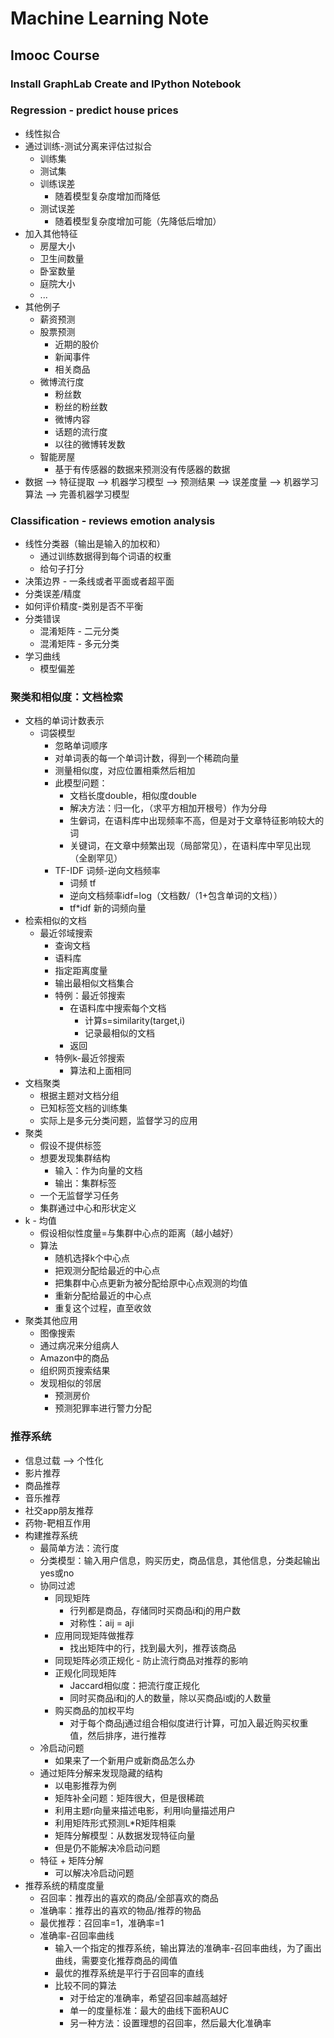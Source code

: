 # Machine Learning Note
## Imooc Course
### Install GraphLab Create and IPython Notebook
### Regression - predict house prices
* 线性拟合
* 通过训练-测试分离来评估过拟合
    * 训练集
    * 测试集
    * 训练误差
        * 随着模型复杂度增加而降低
    * 测试误差
        * 随着模型复杂度增加可能（先降低后增加）
* 加入其他特征
    * 房屋大小
    * 卫生间数量
    * 卧室数量
    * 庭院大小
    * ...
* 其他例子
    * 薪资预测
    * 股票预测
        * 近期的股价
        * 新闻事件
        * 相关商品
    * 微博流行度
        * 粉丝数
        * 粉丝的粉丝数
        * 微博内容
        * 话题的流行度
        * 以往的微博转发数
    * 智能房屋
        * 基于有传感器的数据来预测没有传感器的数据
* 数据 --> 特征提取 --> 机器学习模型 --> 预测结果 --> 误差度量 --> 机器学习算法 --> 完善机器学习模型

### Classification - reviews emotion analysis
* 线性分类器（输出是输入的加权和）
    * 通过训练数据得到每个词语的权重
    * 给句子打分
* 决策边界 - 一条线或者平面或者超平面
* 分类误差/精度
* 如何评价精度-类别是否不平衡
* 分类错误
    * 混淆矩阵 - 二元分类
    * 混淆矩阵 - 多元分类
* 学习曲线
    * 模型偏差
    
### 聚类和相似度：文档检索
* 文档的单词计数表示
    * 词袋模型
        * 忽略单词顺序
        * 对单词表的每一个单词计数，得到一个稀疏向量
        * 测量相似度，对应位置相乘然后相加
        * 此模型问题：
            * 文档长度double，相似度double
            * 解决方法：归一化，（求平方相加开根号）作为分母
            * 生僻词，在语料库中出现频率不高，但是对于文章特征影响较大的词
            * 关键词，在文章中频繁出现（局部常见），在语料库中罕见出现（全剧罕见）
        * TF-IDF 词频-逆向文档频率
            * 词频 tf
            * 逆向文档频率idf=log（文档数/（1+包含单词的文档））
            * tf*idf 新的词频向量
* 检索相似的文档
    * 最近邻域搜索
        * 查询文档
        * 语料库
        * 指定距离度量
        * 输出最相似文档集合
        * 特例：最近邻搜索
            * 在语料库中搜索每个文档
                * 计算s=similarity(target,i)
                * 记录最相似的文档
            * 返回
        * 特例k-最近邻搜索
            * 算法和上面相同
* 文档聚类
    * 根据主题对文档分组
    * 已知标签文档的训练集
    * 实际上是多元分类问题，监督学习的应用 
* 聚类
    * 假设不提供标签
    * 想要发现集群结构
        * 输入：作为向量的文档
        * 输出：集群标签
    * 一个无监督学习任务
    * 集群通过中心和形状定义
* k - 均值
    * 假设相似性度量=与集群中心点的距离（越小越好）
    * 算法
        * 随机选择k个中心点
        * 把观测分配给最近的中心点
        * 把集群中心点更新为被分配给原中心点观测的均值
        * 重新分配给最近的中心点
        * 重复这个过程，直至收敛
* 聚类其他应用
    * 图像搜索
    * 通过病况来分组病人
    * Amazon中的商品
    * 组织网页搜索结果
    * 发现相似的邻居
        * 预测房价
        * 预测犯罪率进行警力分配 

### 推荐系统
* 信息过载 --> 个性化
* 影片推荐
* 商品推荐
* 音乐推荐
* 社交app朋友推荐
* 药物-靶相互作用
* 构建推荐系统
    * 最简单方法：流行度
    * 分类模型：输入用户信息，购买历史，商品信息，其他信息，分类起输出yes或no
    * 协同过滤
        * 同现矩阵
            * 行列都是商品，存储同时买商品i和j的用户数
            * 对称性：aij = aji
        * 应用同现矩阵做推荐
            * 找出矩阵中的行，找到最大列，推荐该商品
        * 同现矩阵必须正规化 - 防止流行商品对推荐的影响 
        * 正规化同现矩阵
            * Jaccard相似度：把流行度正规化
            * 同时买商品i和j的人的数量，除以买商品i或j的人数量
        * 购买商品的加权平均
            * 对于每个商品j通过组合相似度进行计算，可加入最近购买权重值，然后排序，进行推荐
    * 冷启动问题
        * 如果来了一个新用户或新商品怎么办
    * 通过矩阵分解来发现隐藏的结构
        * 以电影推荐为例
        * 矩阵补全问题：矩阵很大，但是很稀疏
        * 利用主题r向量来描述电影，利用l向量描述用户
        * 利用矩阵形式预测L*R矩阵相乘
        * 矩阵分解模型：从数据发现特征向量
        * 但是仍不能解决冷启动问题
    * 特征 + 矩阵分解
        * 可以解决冷启动问题
* 推荐系统的精度度量
    * 召回率：推荐出的喜欢的商品/全部喜欢的商品
    * 准确率：推荐出的喜欢的物品/推荐的物品
    * 最优推荐：召回率=1，准确率=1
    * 准确率-召回率曲线
        * 输入一个指定的推荐系统，输出算法的准确率-召回率曲线，为了画出曲线，需要变化推荐商品的阈值
        * 最优的推荐系统是平行于召回率的直线
        * 比较不同的算法
            * 对于给定的准确率，希望召回率越高越好
            * 单一的度量标准：最大的曲线下面积AUC
            * 另一种方法：设置理想的召回率，然后最大化准确率    